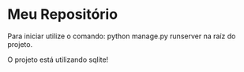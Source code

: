 ﻿# Meu Repositório
Para iniciar utilize o comando: python manage.py runserver     na raíz do projeto.

O projeto está utilizando sqlite!
